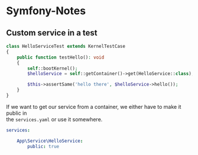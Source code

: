# Symfony-Notes


## Custom service in a test

```php
class HelloServiceTest extends KernelTestCase
{
    public function testHello(): void
    {
        self::bootKernel();
        $helloService = self::getContainer()->get(HelloService::class);

        $this->assertSame('hello there', $helloService->hello());
    }
}
```

If we want to get our service from a container, we either have to make it public in  
the `services.yaml` or use it somewhere.  

```yaml
services:

    App\Service\HelloService:
        public: true
```
